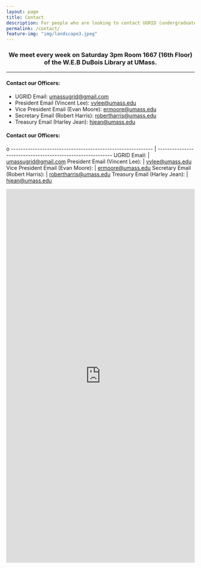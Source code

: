 ```yaml
---
layout: page
title: Contact
description: For people who are looking to contact UGRID (undergraduate researchers interested in data) located at UMass. Feel free to email umassugrid@gmail.com or any of its officers. 
permalink: /contact/
feature-img: "img/landscape3.jpeg"
---
```

<center><h3>We meet every week on Saturday 3pm Room 1667 (16th Floor) of the W.E.B DuBois Library at UMass.</h3></center>

-----

<h4>Contact our Officers:</h4>

- UGRID Email: <umassugrid@gmail.com><br />
- President Email (Vincent Lee): <vylee@umass.edu><br />
- Vice President Email (Evan Moore): <ermoore@umass.edu><br />
- Secretary Email (Robert Harris): <robertharris@umass.edu><br />
- Treasury Email (Harley Jean): <hjean@umass.edu><br />

<h4>Contact our Officers:</h4>

o
----------------------------------------------------------- | -----------------------------------------------------------
UGRID Email:                                                |  <umassugrid@gmail.com>
President Email (Vincent Lee):                              |  <vylee@umass.edu>
Vice President Email (Evan Moore):                          |  <ermoore@umass.edu>
Secretary Email (Robert Harris):                            |  <robertharris@umass.edu>
Treasury Email (Harley Jean):                               |  <hjean@umass.edu>

<iframe src="https://docs.google.com/forms/d/e/1FAIpQLSesUvgBN3yv7W5qPWy4w7wnOP9wck9LjZwkp4KoH09ynElqvQ/viewform?embedded=true" width="100%" height="1000" frameborder="0" marginheight="0" marginwidth="0">Loading...</iframe>
 

